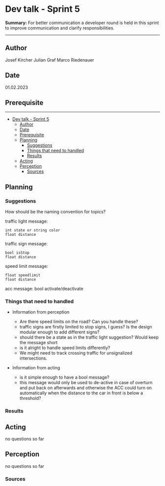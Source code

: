 # Dev talk - Sprint 5

**Summary:** For better communication a developer round is held in this sprint to improve communication and clarify responsibilities.

---

## Author

Josef Kircher
Julian Graf
Marco Riedenauer

## Date

01.02.2023

## Prerequisite

---
<!-- TOC -->
* [Dev talk - Sprint 5](#dev-talk---sprint-5)
  * [Author](#author)
  * [Date](#date)
  * [Prerequisite](#prerequisite)
  * [Planning](#planning)
    * [Suggestions](#suggestions)
    * [Things that need to handled](#things-that-need-to-handled)
    * [Results](#results)
  * [Acting](#acting)
  * [Perception](#perception)
    * [Sources](#sources)
<!-- TOC -->

## Planning

### Suggestions

How should be the naming convention for topics?

traffic light message:

    int state or string color
    float distance

traffic sign message:

    bool isStop
    float distance

speed limit message:

    float speedlimit
    float distance

acc message:
    bool activate/deactivate

### Things that need to handled

* Information from perception
  * Are there speed limits on the road? Can you handle these?
  * traffic signs are firstly limited to stop signs, I guess? Is the design modular enough to add different signs?
  * should there be a state as in the traffic light suggestion? Would keep the message short
  * is it alright to handle speed limits differently?
  * We might need to track crossing traffic for unsignalized intersections.

* Information from acting
  * is it simple enough to have a bool message?
  * this message would only be used to de-active in case of overturn and put back on afterwards and otherwise the ACC could turn on automatically when the distance to the car in front is below a threshold?

### Results

## Acting

no questions so far

## Perception

no questions so far

### Sources

